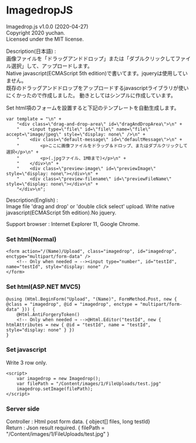 # ImagedropJS
  
Imagedrop.js  v1.0.0 (2020-04-27)  
Copyright 2020 yuchan.  
Licensed under the MIT license.  
  
Description(日本語) :  
画像ファイルを「ドラッグアンドドロップ」または「ダブルクリックしてファイル選択」して、アップロードします。  
Native javascript(ECMAScript 5th edition)で書いてます。jqueryは使用していません。  
既存のドラッグアンドドロップをアップロードするjavascriptライブラリが使いにくかったので作成しました。 
動きとしてはシンプルに作成しています。  
  
Set html項のフォームを設置すると下記のテンプレートを自動生成します。  

    var template = "\n" +
        "<div class=\"drag-and-drop-area\" id=\"dragAndDropArea\">\n" +
        "    <input type=\"file\" id=\"file\" name=\"file\" accept=\"image/jpeg\" style=\"display: none\" />\n" +
        "    <div class=\"default-message\" id=\"defaultMessage\">\n" +
        "        <p>ここに画像ファイルをドラッグ＆ドロップ、またはダブルクリックして選択</p>\n" +
        "        <p>(.jpgファイル、1MBまで)</p>\n" +
        "    </div>\n" +
        "    <div class=\"preview-image\" id=\"previewImage\" style=\"display: none\"></div>\n" +
        "    <div class=\"preview-filename\" id=\"previewFileName\" style=\"display: none\"></div>\n" +
        "</div>\n";

Description(English) :  
Image file 'drag and drop' or 'double click select' upload. Write native javascript(ECMAScript 5th edition).No jquery.  
  
Support browser : Internet Explorer 11, Google Chrome.  
  
### Set html(Normal)
    <form action="/(Name)/Upload", class="imagedrop", id="imagedrop", enctype="multipart/form-data" />
        <!-- Only when needed → --><input type="number", id="testId", name="testId", style="display: none" />
    </form>


### Set html(ASP.NET MVC5)
    @using (Html.BeginForm("Upload", "(Name)", FormMethod.Post, new { @class = "imagedrop", @id = "imagedrop", enctype = "multipart/form-data" })) {
        @Html.AntiForgeryToken()        
        <!-- Only when needed → -->@Html.Editor("testId", new { htmlAttributes = new { @id = "testId", name = "testId", style="display: none" } })
    }

### Set javascript
Write 3 row only.

    <script>
        var imagedrop = new Imagedrop();
        var filePath = "/Content/images/1/FileUploads/test.jpg"
        imagedrop.setImage(filePath);
    </script>
    
### Server side
Controller : Html post form data. { object[] files, long testId}  
Return : Json result required. { filePath = "/Content/images/1/FileUploads/test.jpg" }
